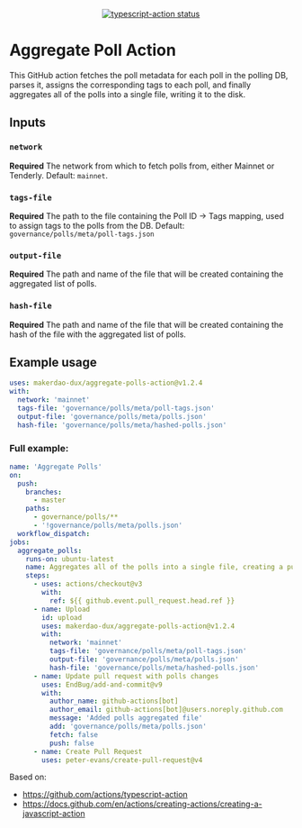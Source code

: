 <p align="center">
  <a href="https://github.com/actions/typescript-action/actions"><img alt="typescript-action status" src="https://github.com/actions/typescript-action/workflows/build-test/badge.svg"></a>
</p>

# Aggregate Poll Action

This GitHub action fetches the poll metadata for each poll in the polling DB, parses it, assigns the corresponding tags to each poll, and finally aggregates all of the polls into a single file, writing it to the disk.

## Inputs

### `network`

**Required** The network from which to fetch polls from, either Mainnet or Tenderly. Default: `mainnet`.

### `tags-file`

**Required** The path to the file containing the Poll ID -> Tags mapping, used to assign tags to the polls from the DB. Default: `governance/polls/meta/poll-tags.json`

### `output-file`

**Required** The path and name of the file that will be created containing the aggregated list of polls.

### `hash-file`

**Required** The path and name of the file that will be created containing the hash of the file with the aggregated list of polls.

## Example usage

```yaml
uses: makerdao-dux/aggregate-polls-action@v1.2.4
with:
  network: 'mainnet'
  tags-file: 'governance/polls/meta/poll-tags.json'
  output-file: 'governance/polls/meta/polls.json'
  hash-file: 'governance/polls/meta/hashed-polls.json'
```

### Full example:

```yaml
name: 'Aggregate Polls'
on:
  push:
    branches:
      - master
    paths:
      - governance/polls/**
      - '!governance/polls/meta/polls.json'
  workflow_dispatch:
jobs:
  aggregate_polls:
    runs-on: ubuntu-latest
    name: Aggregates all of the polls into a single file, creating a pull request with the new file.
    steps:
      - uses: actions/checkout@v3
        with:
          ref: ${{ github.event.pull_request.head.ref }}
      - name: Upload
        id: upload
        uses: makerdao-dux/aggregate-polls-action@v1.2.4
        with:
          network: 'mainnet'
          tags-file: 'governance/polls/meta/poll-tags.json'
          output-file: 'governance/polls/meta/polls.json'
          hash-file: 'governance/polls/meta/hashed-polls.json'
      - name: Update pull request with polls changes
        uses: EndBug/add-and-commit@v9
        with:
          author_name: github-actions[bot]
          author_email: github-actions[bot]@users.noreply.github.com
          message: 'Added polls aggregated file'
          add: 'governance/polls/meta/polls.json'
          fetch: false
          push: false
      - name: Create Pull Request
        uses: peter-evans/create-pull-request@v4
```

Based on:

- https://github.com/actions/typescript-action
- https://docs.github.com/en/actions/creating-actions/creating-a-javascript-action
